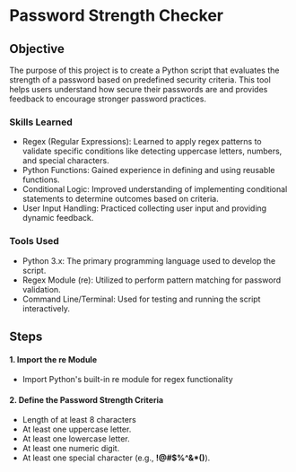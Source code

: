 # Password Strength Checker

## Objective
The purpose of this project is to create a Python script that evaluates the strength of a password based on predefined security criteria. This tool helps users understand how secure their passwords are and provides feedback to encourage stronger password practices.

### Skills Learned

- Regex (Regular Expressions): Learned to apply regex patterns to validate specific conditions like detecting uppercase letters, numbers, and special characters.
- Python Functions: Gained experience in defining and using reusable functions.
- Conditional Logic: Improved understanding of implementing conditional statements to determine outcomes based on criteria.
- User Input Handling: Practiced collecting user input and providing dynamic feedback.
  
### Tools Used

- Python 3.x: The primary programming language used to develop the script.
- Regex Module (re): Utilized to perform pattern matching for password validation.
- Command Line/Terminal: Used for testing and running the script interactively.

## Steps
#### 1. Import the re Module

- Import Python's built-in re module for regex functionality

#### 2. Define the Password Strength Criteria

- Length of at least 8 characters
- At least one uppercase letter.
- At least one lowercase letter.
- At least one numeric digit.
- At least one special character (e.g., **!@#$%^&*()**).
